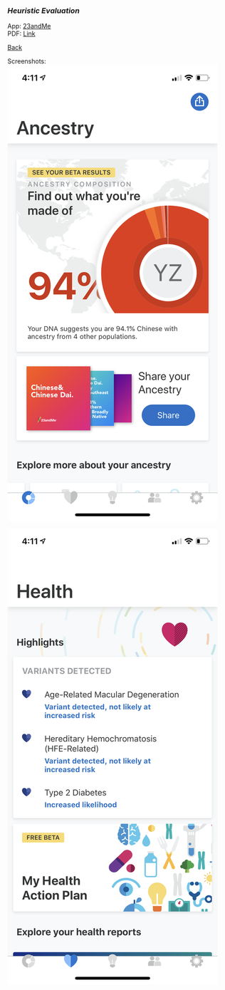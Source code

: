 <link rel="stylesheet" href="https://shaelalala.github.io/dh150/images.css">

### *Heuristic Evaluation*

App: [23andMe](https://you.23andme.com/) 
<br>
PDF: [Link](https://shaelalala.github.io/dh150/Shae%20Heuristic%20Evaluation.pdf)
<br>


[Back](README.md)


Screenshots: 
  ![1](app1.PNG)

  ![2](app2.PNG)

